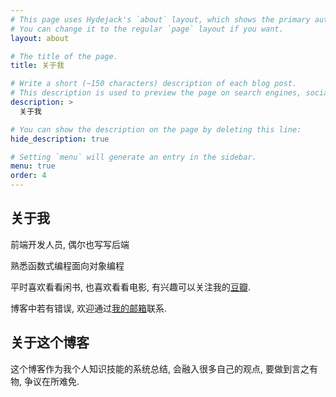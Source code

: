 ```yaml
---
# This page uses Hydejack's `about` layout, which shows the primary author's picture and about text at the top.
# You can change it to the regular `page` layout if you want.
layout: about

# The title of the page.
title: 关于我

# Write a short (~150 characters) description of each blog post.
# This description is used to preview the page on search engines, social media, etc.
description: >
  关于我

# You can show the description on the page by deleting this line:
hide_description: true

# Setting `menu` will generate an entry in the sidebar.
menu: true
order: 4
---
```



## 关于我
前端开发人员, 偶尔也写写后端

熟悉函数式编程面向对象编程

平时喜欢看看闲书, 也喜欢看看电影, 有兴趣可以关注我的[豆瓣](https://www.douban.com/people/184603717/).

博客中若有错误, 欢迎通过[我的邮箱](mailto:jituanlin@gmail.com)联系.

## 关于这个博客

这个博客作为我个人知识技能的系统总结, 会融入很多自己的观点, 要做到言之有物, 争议在所难免.
